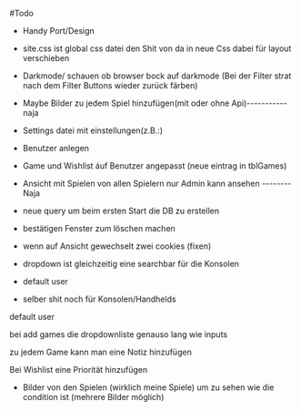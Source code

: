 ﻿#Todo
- Handy Port/Design

- site.css ist global css datei den Shit von da in neue Css dabei für layout verschieben

- Darkmode/ schauen ob browser bock auf darkmode (Bei der Filter strat nach dem Filter Buttons wieder zurück färben)

- Maybe Bilder zu jedem Spiel hinzufügen(mit oder ohne Api)-----------naja

- Settings datei mit einstellungen(z.B.:)

- Benutzer anlegen

- Game und Wishlist áuf Benutzer angepasst (neue eintrag in tblGames)

- Ansicht mit Spielen von allen Spielern nur Admin kann ansehen --------Naja

- neue query um beim ersten Start die DB zu erstellen

- bestätigen Fenster zum löschen machen
  
- wenn auf Ansicht gewechselt zwei cookies (fixen)
  
- dropdown ist gleichzeitig eine searchbar für die Konsolen

- default user

- selber shit noch für Konsolen/Handhelds

 default user

 bei add games die dropdownliste genauso lang wie inputs

 zu jedem Game kann man eine Notiz hinzufügen

 Bei Wishlist eine Priorität hinzufügen
- Bilder von den Spielen (wirklich meine Spiele) um zu sehen wie die condition ist (mehrere Bilder möglich)
